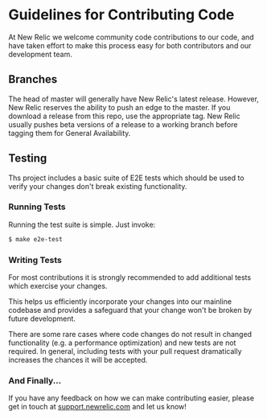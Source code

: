 # Guidelines for Contributing Code

At New Relic we welcome community code contributions to our code, and have
taken effort to make this process easy for both contributors and our development
team.

## Branches

The head of master will generally have New Relic's latest release. However,
New Relic reserves the ability to push an edge to the master. If you download a
release from this repo, use the appropriate tag. New Relic usually pushes beta
versions of a release to a working branch before tagging them for General
Availability.

## Testing

Ths project includes a basic suite of E2E tests which should be used to
verify your changes don't break existing functionality.

### Running Tests

Running the test suite is simple.  Just invoke:

```bash
$ make e2e-test
```

### Writing Tests

For most contributions it is strongly recommended to add additional tests which
exercise your changes.

This helps us efficiently incorporate your changes into our mainline codebase
and provides a safeguard that your change won't be broken by future development.

There are some rare cases where code changes do not result in changed
functionality (e.g. a performance optimization) and new tests are not required.
In general, including tests with your pull request dramatically increases the
chances it will be accepted.

### And Finally...

If you have any feedback on how we can make contributing easier, please get in
touch at [support.newrelic.com](http://support.newrelic.com) and let us know!
